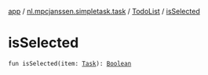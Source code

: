 [app](../../index.md) / [nl.mpcjanssen.simpletask.task](../index.md) / [TodoList](index.md) / [isSelected](.)

# isSelected

`fun isSelected(item: `[`Task`](../-task/index.md)`): `[`Boolean`](https://kotlinlang.org/api/latest/jvm/stdlib/kotlin/-boolean/index.html)